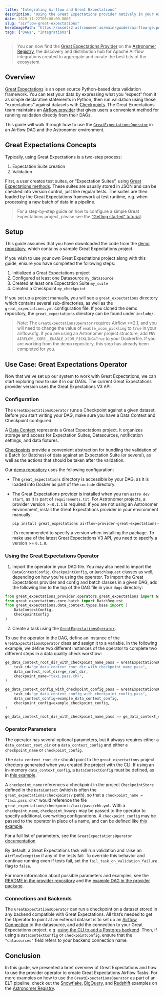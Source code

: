 ```yaml
---
title: "Integrating Airflow and Great Expectations"
description: "Using the Great Expectations provider natively in your Airflow DAGs."
date: 2020-11-22T00:00:00.000Z
slug: "airflow-great-expectations"
heroImagePath: "https://assets2.astronomer.io/main/guides/airflow-ge.png"
tags: ["DAGs", "Integrations"]
---
```


> You can now find the [Great Expectations Provider](https://registry.astronomer.io/providers/great-expectations) on the [Astronomer Registry](https://registry.astronomer.io), the discovery and distribution hub for Apache Airflow integrations created to aggregate and curate the best bits of the ecosystem.

## Overview

[Great Expectations](https://greatexpectations.io) is an open source Python-based data validation framework. You can test your data by expressing what you “expect” from it as simple declarative statements in Python, then run validation using those “expectations” against datasets with [Checkpoints](https://docs.greatexpectations.io/docs/reference/checkpoints_and_actions). The Great Expectations team maintains an [Airflow provider](https://registry.astronomer.io/providers/great-expectations) that gives users a convenient method for running validation directly from their DAGs.

This guide will walk through how to use the [`GreatExpectationsOperator`](https://registry.astronomer.io/providers/great-expectations/modules/greatexpectationsoperator) in an Airflow DAG and the Astronomer environment.

## Great Expectations Concepts

Typically, using Great Expectations is a two-step process:

1. Expectation Suite creation
2. Validation

First, a user creates test suites, or “Expectation Suites”, using [Great Expectations methods](https://docs.greatexpectations.io/docs/reference/expectations/expectations/). These suites are usually stored in JSON and can be checked into version control, just like regular tests. The suites are then loaded by the Great Expectations framework at test runtime, e.g. when processing a new batch of data in a pipeline.

> For a step-by-step guide on how to configure a simple Great Expectations project, please see the [“Getting started” tutorial](https://docs.greatexpectations.io/en/latest/guides/tutorials.html).

## Setup

This guide assumes that you have downloaded the code from the [demo repository](https://github.com/astronomer/airflow-data-quality-demo/), which contains a sample Great Expectations project.

If you wish to use your own Great Expectations project along with this guide, ensure you have completed the following steps:

1. Initialized a Great Expectations project
2. Configured at least one Datasource `my_datasource`
3. Created at least one Expectation Suite `my_suite`
4. Created a Checkpoint `my_checkpoint`

If you set up a project manually, you will see a `great_expectations` directory which contains several sub-directories, as well as the `great_expectations.yml` configuration file. If you cloned the demo repository, the `great_expectations` directory can be found under `include/`.

> Note: The `GreatExpectationsOperator` requires Airflow >=2.1, and you will need to change the value of `enable_xcom_pickling` to `true` in your airflow.cfg. If you are using an Astronomer project structure, add `ENV AIRFLOW__CORE__ENABLE_XCOM_PICKLING=True` to your Dockerfile. If you are working from the demo repository, this step has already been completed for you.

## Use Case: Great Expectations Operator

Now that we've set up our system to work with Great Expectations, we can start exploring how to use it in our DAGs. The current Great Expectations provider version uses the Great Expectations V3 API.

### Configuration

The `GreatExpectationsOperator` runs a Checkpoint against a given dataset. Before you start writing your DAG, make sure you have a Data Context and Checkpoint configured.

A [Data Context](https://docs.greatexpectations.io/docs/reference/data_context) represents a Great Expectations project. It organizes storage and access for Expectation Suites, Datasources, notification settings, and data fixtures.

[Checkpoints](https://docs.greatexpectations.io/docs/reference/checkpoints_and_actions) provide a convenient abstraction for bundling the validation of a Batch (or Batches) of data against an Expectation Suite (or several), as well as the actions that should be taken after the validation.

Our [demo repository](https://github.com/astronomer/airflow-data-quality-demo/) uses the following configuration:

- The `great_expectations` directory is accessible by your DAG, as it is loaded into Docker as part of the `include` directory.
- The Great Expectations provider is installed when you run `astro dev start`, as it is part of `requirements.txt`. For Astronomer projects, a provider version >=`0.1.1` is required. If you are not using an Astronomer environment, install the Great Expectations provider in your environment manually:

    ```bash
    pip install great_expectations airflow-provider-great-expectations>=0.1.0
    ```

    It’s recommended to specify a version when installing the package. To make use of the latest Great Expectations V3 API, you need to specify a version >= `0.1.0`.

### Using the Great Expectations Operator

1. Import the operator in your DAG file. You may also need to import the `DataContextConfig`, `CheckpointConfig`, or `BatchRequest` classes as well, depending on how you're using the operator. To import the Great Expectations provider and config and batch classes in a given DAG, add the following line to the top of the DAG file in your `dags` directory:

  ```python
  from great_expectations_provider.operators.great_expectations import GreatExpectationsOperator
  from great_expectations.core.batch import BatchRequest
  from great_expectations.data_context.types.base import (
      DataContextConfig,
      CheckpointConfig
  )
  ```

2. Create a task using the [`GreatExpectationsOperator`](https://registry.astronomer.io/providers/great-expectations/modules/greatexpectationsoperator).

To use the operator in the DAG, define an instance of the `GreatExpectationsOperator` class and assign it to a variable. In the following example, we define two different instances of the operator to complete two different steps in a data quality check workflow:

```python
ge_data_context_root_dir_with_checkpoint_name_pass = GreatExpectationsOperator(
    task_id="ge_data_context_root_dir_with_checkpoint_name_pass",
    data_context_root_dir=ge_root_dir,
    checkpoint_name="taxi.pass.chk",
)

ge_data_context_config_with_checkpoint_config_pass = GreatExpectationsOperator(
    task_id="ge_data_context_config_with_checkpoint_config_pass",
    data_context_config=example_data_context_config,
    checkpoint_config=example_checkpoint_config,
)

ge_data_context_root_dir_with_checkpoint_name_pass >> ge_data_context_config_with_checkpoint_config_pass
```

### Operator Parameters

The operator has several optional parameters, but it always requires either a `data_context_root_dir` or a `data_context_config` and either a `checkpoint_name` or `checkpoint_config`.

The `data_context_root_dir` should point to the `great_expectations` project directory generated when you created the project with the CLI. If using an in-memory `data_context_config`, a `DataContextConfig` must be defined, as in [this example](https://github.com/great-expectations/airflow-provider-great-expectations/blob/main/include/great_expectations/object_configs/example_data_context_config.py).

A `checkpoint_name` references a checkpoint in the project `CheckpointStore` defined in the `DataContext` (which is often the `great_expectations/checkpoints/` path), so that a `checkpoint_name = "taxi.pass.chk"` would reference the file `great_expectations/checkpoints/taxi/pass/chk.yml`. With a `checkpoint_name`, `checkpoint_kwargs` may be passed to the operator to specify additional, overwriting configurations. A `checkpoint_config` may be passed to the operator in place of a name, and can be defined like [this example](https://github.com/great-expectations/airflow-provider-great-expectations/blob/main/include/great_expectations/object_configs/example_checkpoint_config.py).

For a full list of parameters, see the `GreatExpectationsOperator` [documentation](https://registry.astronomer.io/providers/great-expectations/modules/greatexpectationsoperator).

By default, a Great Expectations task will run validation and raise an `AirflowException` if any of the tests fail. To override this behavior and continue running even if tests fail, set the `fail_task_on_validation_failure` flag to `false`.

For more information about possible parameters and examples, see the [README in the provider repository](https://github.com/great-expectations/airflow-provider-great-expectations) and the [example DAG in the provider package](https://registry.astronomer.io/dags/example-great-expectations-dag).

### Connections and Backends

The `GreatExpectationsOperator` can run a checkpoint on a dataset stored in any backend compatible with Great Expectations. All that’s needed to get the Operator to point at an external dataset is to set up an [Airflow Connection](https://www.astronomer.io/guides/connections) to the datasource, and add the connection to your Great Expectations project, e.g. [using the CLI to add a Postgres backend](https://docs.greatexpectations.io/docs/guides/connecting_to_your_data/database/postgres). Then, if using a `DataContextConfig` or `CheckpointConfig`, ensure that the `"datasources"` field refers to your backend connection name.

## Conclusion

In this guide, we presented a brief overview of Great Expectations and how to use the provider operator to create Great Expectations Airflow Tasks. For more examples on how to use the `GreatExpectationsOperator` as part of an ELT pipeline, check out the [Snowflake](https://registry.astronomer.io/dags/simple-great-expectations-snowflake-el), [BigQuery](https://registry.astronomer.io/dags/simple-great-expectations-bigquery-el/), and [Redshift](https://registry.astronomer.io/dags/simple-great-expectations-redshift-el) examples on the [Astronomer Registry](https://registry.astronomer.io/).
